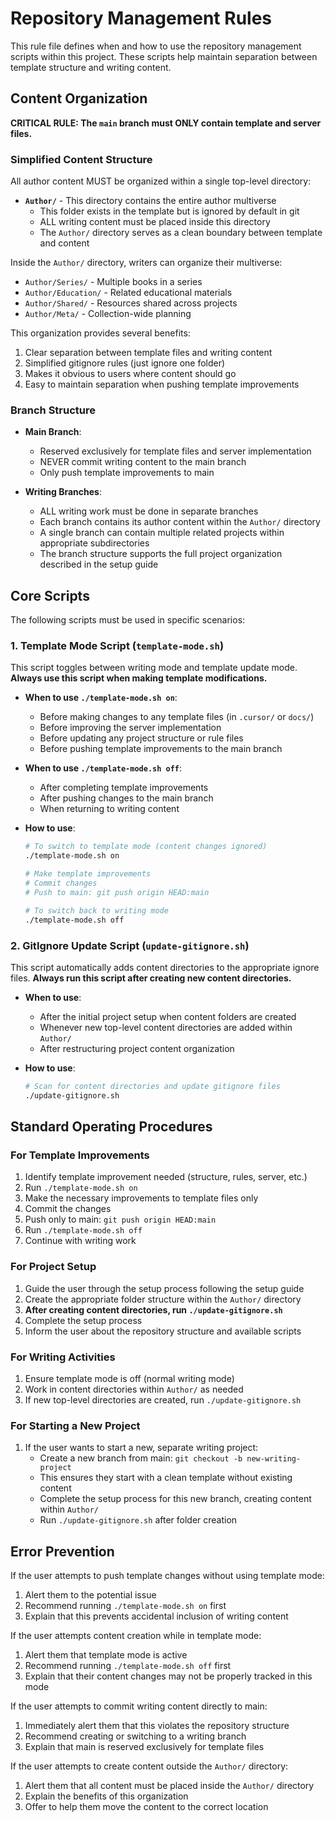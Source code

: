 # Repository Management Rules

This rule file defines when and how to use the repository management scripts within this project. These scripts help maintain separation between template structure and writing content.

## Content Organization

**CRITICAL RULE: The `main` branch must ONLY contain template and server files.**

### Simplified Content Structure

All author content MUST be organized within a single top-level directory:

- **`Author/`** - This directory contains the entire author multiverse
  - This folder exists in the template but is ignored by default in git
  - ALL writing content must be placed inside this directory
  - The `Author/` directory serves as a clean boundary between template and content

Inside the `Author/` directory, writers can organize their multiverse:
- `Author/Series/` - Multiple books in a series
- `Author/Education/` - Related educational materials
- `Author/Shared/` - Resources shared across projects
- `Author/Meta/` - Collection-wide planning

This organization provides several benefits:
1. Clear separation between template files and writing content
2. Simplified gitignore rules (just ignore one folder)
3. Makes it obvious to users where content should go
4. Easy to maintain separation when pushing template improvements

### Branch Structure

- **Main Branch**: 
  - Reserved exclusively for template files and server implementation
  - NEVER commit writing content to the main branch
  - Only push template improvements to main

- **Writing Branches**:
  - ALL writing work must be done in separate branches
  - Each branch contains its author content within the `Author/` directory
  - A single branch can contain multiple related projects within appropriate subdirectories
  - The branch structure supports the full project organization described in the setup guide

## Core Scripts

The following scripts must be used in specific scenarios:

### 1. Template Mode Script (`template-mode.sh`)

This script toggles between writing mode and template update mode. **Always use this script when making template modifications.**

- **When to use `./template-mode.sh on`**:
  - Before making changes to any template files (in `.cursor/` or `docs/`)
  - Before improving the server implementation
  - Before updating any project structure or rule files
  - Before pushing template improvements to the main branch

- **When to use `./template-mode.sh off`**:
  - After completing template improvements
  - After pushing changes to the main branch
  - When returning to writing content

- **How to use**:
  ```bash
  # To switch to template mode (content changes ignored)
  ./template-mode.sh on
  
  # Make template improvements
  # Commit changes
  # Push to main: git push origin HEAD:main
  
  # To switch back to writing mode
  ./template-mode.sh off
  ```

### 2. GitIgnore Update Script (`update-gitignore.sh`)

This script automatically adds content directories to the appropriate ignore files. **Always run this script after creating new content directories.**

- **When to use**:
  - After the initial project setup when content folders are created
  - Whenever new top-level content directories are added within `Author/`
  - After restructuring project content organization

- **How to use**:
  ```bash
  # Scan for content directories and update gitignore files
  ./update-gitignore.sh
  ```

## Standard Operating Procedures

### For Template Improvements

1. Identify template improvement needed (structure, rules, server, etc.)
2. Run `./template-mode.sh on`
3. Make the necessary improvements to template files only
4. Commit the changes
5. Push only to main: `git push origin HEAD:main`
6. Run `./template-mode.sh off`
7. Continue with writing work

### For Project Setup

1. Guide the user through the setup process following the setup guide
2. Create the appropriate folder structure within the `Author/` directory
3. **After creating content directories, run `./update-gitignore.sh`**
4. Complete the setup process
5. Inform the user about the repository structure and available scripts

### For Writing Activities

1. Ensure template mode is off (normal writing mode)
2. Work in content directories within `Author/` as needed
3. If new top-level directories are created, run `./update-gitignore.sh`

### For Starting a New Project

1. If the user wants to start a new, separate writing project:
   - Create a new branch from main: `git checkout -b new-writing-project`
   - This ensures they start with a clean template without existing content
   - Complete the setup process for this new branch, creating content within `Author/`
   - Run `./update-gitignore.sh` after folder creation

## Error Prevention

If the user attempts to push template changes without using template mode:
1. Alert them to the potential issue
2. Recommend running `./template-mode.sh on` first
3. Explain that this prevents accidental inclusion of writing content

If the user attempts content creation while in template mode:
1. Alert them that template mode is active
2. Recommend running `./template-mode.sh off` first
3. Explain that their content changes may not be properly tracked in this mode

If the user attempts to commit writing content directly to main:
1. Immediately alert them that this violates the repository structure
2. Recommend creating or switching to a writing branch
3. Explain that main is reserved exclusively for template files

If the user attempts to create content outside the `Author/` directory:
1. Alert them that all content must be placed inside the `Author/` directory
2. Explain the benefits of this organization
3. Offer to help them move the content to the correct location 